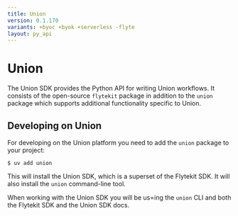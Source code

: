 ```yaml
---
title: Union
version: 0.1.170
variants: +byoc +byok +serverless -flyte
layout: py_api
---
```


# Union

The Union SDK provides the Python API for writing Union workflows. It consists
of the open-source `flytekit` package in addition to the `union` package which
supports additional functionality specific to Union.

## Developing on Union

For developing on the Union platform you need to add the `union` package to your
project:

```shell
$ uv add union
```

This will install the Union SDK, which is a superset of the Flytekit SDK.
It will also install the `union` command-line tool.

When working with the Union SDK you will be us=ing the `union` CLI and both the
Flytekit SDK and the Union SDK docs.


